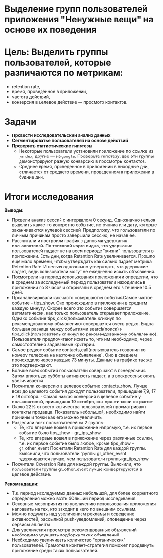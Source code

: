 # Выделение групп пользователей приложения "Ненужные вещи" на основе их поведения

# Цель: Выделить группы пользователей, которые различаются по метрикам:
  - retention rate,
  - время, проведённое в приложении, 
  - частота действий, 
  - конверсия в целевое действие — просмотр контактов.
# Задачи
- **Провести исследовательский анализ данных**
- **Сегментироватье пользователей на основе действий**
- **Проверить статистические гипотезы**
    - Некоторые пользователи установили приложение по ссылке из `yandex`, другие — из `google`. Проверьте гипотезу: две эти группы демонстрируют разную конверсию в просмотры контактов.
    - Среднее время, проведенное в приложении в выходные дни, отличается от среднего времени, проведенном в приложении в будние дни.
# Итоги исследования
**Выводы:**  
- Провели анализ сессий с интервалом 0 секунд. Однозначно нельзя выделить какое-то конкретно событие, источника или дату, которые заканчиваются нулевой сессией. Предположу, что пользователи по личным причинам просто завершили сессию, не начав ее.
- Рассчитали и построили график с данными удержания пользователей. По тепловой карте видно, что удержание пользователей падает не на всем периоде "жизни" пользователя в приложении. Есть дни, когда Retention Rate увеличивается. Прошло еще мало времени, чтобы утверждать как сильно падает метрика Retention Rate. И нельзя однозначно утверждать, что удержание падает, ведь пользователи могут не ежедневно искать объявления.
- Посмотрели на период использования приложения и определии, что в среднем за исследуемый период пользователи находились в приложении по 8 часов и открывали в среднем его в течение 10.5 дней.
- Проанализировали как часто совершаются события.Самое частое событие - tips_show. Оно происходило в приложении в среднем каждую минуту. Скорее всего это событие совершается автоматически, как только пользователь открывает приложение. Однако событие tips_click(пользователь кликнул по рекомендованному объявлению) совершается очень редко. Видна большая разница между событиями search(поиск) и tips_click(пользователь кликнул по рекомендованному объявлению). Пользователи предпочитают искать то, что им необходимо, через самостоятельно задаваемые критерии.
- Самое редкое событие contacts_call(пользователь позвонил по номеру телефона на карточке объявление). Оно в среднем происходило через каждые 73 минуты. Данные на графике так же это подтверждают.
- Больше всех событий пользователи совершают в понедельник. Затем вплоть до субботы активность падает, а в воскресенье опять увеличивается
- Посчитали конверсию в целевое событие contacts_show. Лучше всех до целевого события доходят пользователи, пришедшие 7,9, 17 и 18 октября. - Самая низкая конверсия в целевое событие у пользователей, пришедших 19 октября, она практически не растет
- Около 22% от всего количества пользователей просматривают контакты продавца. Показатель небольшой, необходимо найти причины и точки как его можно увеличить.
- Разделили всех пользователей на 2 группы:
  - Те, кто впервые вошел в приложение напрямую, т.е. их первое событие было tips_show - gr_tips_show
  - Те, кто впервые вошел в приложение через различные ссылки, т.е. их первое событие было любое, кроме tips_show - gr_other_event
Посчитали Retention Rate для каждой группы. Выяснили, что пользователи группы gr_other_event удерживаются лучше, чем пользователи группы gr_tips_show
- Посчитали Coversion Rate для каждой группы. Выяснили, что пользователи группы gr_other_event лучше конвертируются в целевое действие.
  
**Рекомендации:**
- Т.к. период исследуемых данных небольшой, для более корректного определения можно взять бОльший период исследования.
- Основные мероприятия по увеличению использования приложения направить на тех, кто заходит в него по внешним ссылкам.
- Можно подумать над увеличением рекламы и освещение активностей, рассылкой push-уведомлений, оповещение через сервисы эл.почты
- Для увеличения просмотра рекомендованных объявлений необходимо улучшать подборку таких объявлений.
- Необходимо увеличивать количество "органических" пользователей. Грамотная контент-стратегия поможет продвинуть приложение среди таких пользователей.

